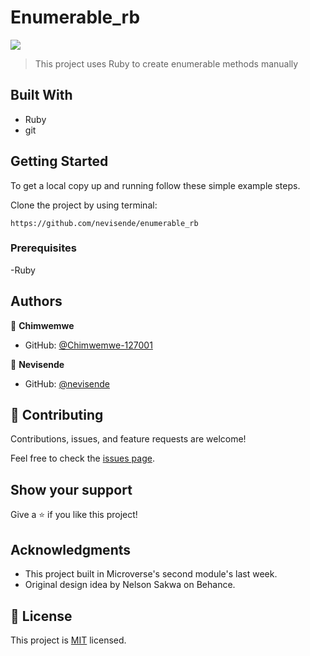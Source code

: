 # Enumerable_rb

![](https://img.shields.io/badge/Microverse-blueviolet)


> This project uses Ruby to create enumerable methods manually

## Built With

- Ruby
- git

## Getting Started

To get a local copy up and running follow these simple example steps.

Clone the project by using terminal:

```
https://github.com/nevisende/enumerable_rb
```



### Prerequisites

-Ruby

## Authors

👤 **Chimwemwe** 
- GitHub: [@Chimwemwe-127001](https://github.com/Chimwemwe-127001)

👤 **Nevisende** 
- GitHub: [@nevisende](https://github.com/nevisende)


## 🤝 Contributing

Contributions, issues, and feature requests are welcome!

Feel free to check the [issues page](../../issues/).

## Show your support

Give a ⭐️ if you like this project!

## Acknowledgments

- This project built in Microverse's second module's last week.
- Original design idea by Nelson Sakwa on Behance.

## 📝 License

This project is [MIT](./MIT.md) licensed.